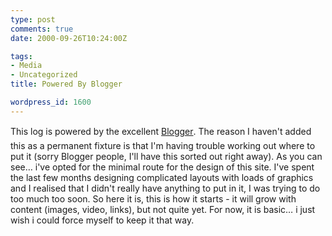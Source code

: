 ```yaml
---
type: post
comments: true
date: 2000-09-26T10:24:00Z

tags:
- Media
- Uncategorized
title: Powered By Blogger

wordpress_id: 1600
---
```


This log is powered by the excellent [Blogger](http://www.blogger.com). The reason I haven't added this as a permanent fixture is that I'm having trouble working out where to put it (sorry Blogger people, I'll have this sorted out right away).  As you can see… i've opted for the minimal route for the design of this site.  I've spent the last few months designing complicated layouts with loads of graphics and I realised that I didn't really have anything to put in it, I was trying to do too much too soon. So here it is, this is how it starts - it will grow with content (images, video, links), but not quite yet. For now, it is basic… i just wish i could force myself to keep it that way. 
